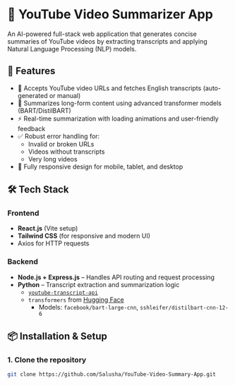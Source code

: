 # 🎥 YouTube Video Summarizer App

An AI-powered full-stack web application that generates concise summaries of YouTube videos by extracting transcripts and applying Natural Language Processing (NLP) models.

## 🚀 Features

- 🔗 Accepts YouTube video URLs and fetches English transcripts (auto-generated or manual)
- 🧠 Summarizes long-form content using advanced transformer models (BART/DistilBART)
- ⚡ Real-time summarization with loading animations and user-friendly feedback
- ✅ Robust error handling for:
  - Invalid or broken URLs
  - Videos without transcripts
  - Very long videos
- 📱 Fully responsive design for mobile, tablet, and desktop

## 🛠️ Tech Stack

### Frontend
- **React.js** (Vite setup)
- **Tailwind CSS** (for responsive and modern UI)
- Axios for HTTP requests

### Backend
- **Node.js + Express.js** – Handles API routing and request processing
- **Python** – Transcript extraction and summarization logic
  - [`youtube-transcript-api`](https://pypi.org/project/youtube-transcript-api/)
  - `transformers` from [Hugging Face](https://huggingface.co/)
    - Models: `facebook/bart-large-cnn`, `sshleifer/distilbart-cnn-12-6`

## 📦 Installation & Setup

### 1. Clone the repository

```bash
git clone https://github.com/Salusha/YouTube-Video-Summary-App.git

